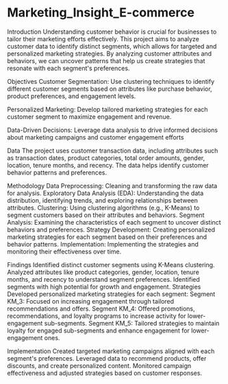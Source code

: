 # Marketing_Insight_E-commerce

Introduction
Understanding customer behavior is crucial for businesses to tailor their marketing efforts effectively. This project aims to analyze customer data to identify distinct segments, which allows for targeted and personalized marketing strategies. By analyzing customer attributes and behaviors, we can uncover patterns that help us create strategies that resonate with each segment's preferences.

Objectives
Customer Segmentation: Use clustering techniques to identify different customer segments based on attributes like purchase behavior, product preferences, and engagement levels.

Personalized Marketing: Develop tailored marketing strategies for each customer segment to maximize engagement and revenue.

Data-Driven Decisions: Leverage data analysis to drive informed decisions about marketing campaigns and customer engagement efforts

Data
The project uses customer transaction data, including attributes such as transaction dates, product categories, total order amounts, gender, location, tenure months, and recency. The data helps identify customer behavior patterns and preferences.

Methodology
Data Preprocessing: Cleaning and transforming the raw data for analysis.
Exploratory Data Analysis (EDA): Understanding the data distribution, identifying trends, and exploring relationships between attributes.
Clustering: Using clustering algorithms (e.g., K-Means) to segment customers based on their attributes and behaviors.
Segment Analysis: Examining the characteristics of each segment to uncover distinct behaviors and preferences.
Strategy Development: Creating personalized marketing strategies for each segment based on their preferences and behavior patterns.
Implementation: Implementing the strategies and monitoring their effectiveness over time.

Findings
Identified distinct customer segments using K-Means clustering.
Analyzed attributes like product categories, gender, location, tenure months, and recency to understand segment preferences.
Identified segments with high potential for growth and engagement.
Strategies
Developed personalized marketing strategies for each segment:
Segment KM_3: Focused on increasing engagement through tailored recommendations and offers.
Segment KM_4: Offered promotions, recommendations, and loyalty programs to increase activity for lower-engagement sub-segments.
Segment KM_5: Tailored strategies to maintain loyalty for engaged sub-segments and enhance engagement for lower-engagement ones.


Implementation
Created targeted marketing campaigns aligned with each segment's preferences.
Leveraged data to recommend products, offer discounts, and create personalized content.
Monitored campaign effectiveness and adjusted strategies based on customer responses.






